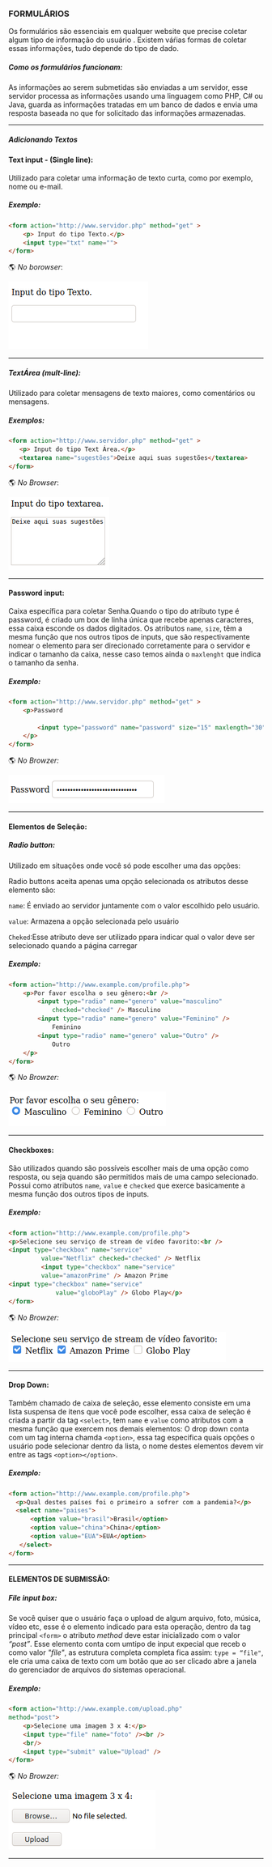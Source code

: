 ### FORMULÁRIOS

Os formulários  são essenciais em qualquer website que precise coletar algum tipo de informação do usuário . Existem váŕias formas de coletar essas informações, tudo depende do tipo de dado.

##### Como os formulários funcionam:
As informações ao serem submetidas são enviadas a um  servidor, esse servidor processa as informações usando uma linguagem como PHP,  C# ou Java,  guarda as informações tratadas em um banco de dados e envia uma resposta baseada no que  for solicitado das informações armazenadas.

______

##### Adicionando Textos

#### Text input - (Single line):

Utilizado para coletar uma informação de texto curta, como por exemplo, nome ou e-mail.

##### Exemplo:
```html
<form action="http://www.servidor.php" method="get" >
	<p> Input do tipo Texto.</p>
	<input type="txt" name="">
</form>
```

:earth_americas: *No borowser*:

![Text Input](https://github.com/Evaldo-comp/Web/blob/master/HTML/Exemplos/Capturas/txtinput.png)

______

##### TextÁrea (mult-line):
 Utilizado para coletar mensagens de texto maiores, como comentários ou mensagens.
 
 ##### Exemplos:
 ```html
<form action="http://www.servidor.php" method="get" >
	<p> Input do tipo Text Área.</p>
	<textarea name="sugestões">Deixe aqui suas sugestões</textarea>
</form>
```
:earth_americas: *No Browser*:

![Text Área](https://github.com/Evaldo-comp/Web/blob/master/HTML/Exemplos/Capturas/textarea1.png)

______


#### Password input:

Caixa específica para coletar Senha.Quando o tipo do atributo type é password, é criado um box de linha única que recebe apenas caracteres, essa caixa esconde os dados digitados. Os atributos ```name```, ```size```, têm a mesma função que nos outros tipos de inputs, que são respectivamente nomear o elemento para ser direcionado corretamente para o servidor e indicar o tamanho da caixa, nesse caso temos ainda o ```maxlenght``` que indica o tamanho da senha.

##### Exemplo:
```html
<form action="http://www.servidor.php" method="get" >
	<p>Password
	
		<input type="password" name="password" size="15" maxlength="30">
	</p>
</form>
```

:earth_americas: *No Browzer:*

![Password](https://github.com/Evaldo-comp/Web/blob/master/HTML/Exemplos/Capturas/password.png)

______

#### Elementos de Seleção:

##### Radio button:

Utilizado em situações onde você só pode escolher uma das opções:

Radio buttons aceita apenas uma opção selecionada os atributos desse elemento são:

```name```:  É enviado ao servidor juntamente com o valor escolhido pelo usuário.

```value```: Armazena  a opção selecionada pelo usuário 

```Cheked```:Esse atributo deve ser utilizado ppara indicar qual o valor deve ser selecionado quando a página carregar

##### Exemplo:
```html
<form action="http://www.example.com/profile.php">
	<p>Por favor escolha o seu gênero:<br />
		<input type="radio" name="genero" value="masculino"
         	checked="checked" /> Masculino
		<input type="radio" name="genero" value="Feminino" />
         	Feminino
		<input type="radio" name="genero" value="Outro" />
         	Outro
	</p>
</form>
```


:earth_americas: *No Browzer:*

![RadioButton](https://github.com/Evaldo-comp/Web/blob/master/HTML/Exemplos/Capturas/radiobutton.png)


______


#### Checkboxes:

São utilizados quando são possíveis escolher mais de uma opção como resposta, ou seja quando são permitidos mais de uma campo selecionado.
Possui como atributos ```name```, ```value``` e ```checked``` que exerce basicamente a mesma função dos outros tipos de inputs.<br/>

##### Exemplo:
```html
<form action="http://www.example.com/profile.php">
<p>Selecione seu serviço de stream de vídeo favorito:<br />
<input type="checkbox" name="service"
         value="Netflix" checked="checked" /> Netflix
         <input type="checkbox" name="service"
         value="amazonPrime" /> Amazon Prime
<input type="checkbox" name="service"
             value="globoPlay" /> Globo Play</p>
</form>
```

:earth_americas: *No Browzer:*

![Checkbox](https://github.com/Evaldo-comp/Web/blob/master/HTML/Exemplos/Capturas/CHECKBOX.png)

______

#### Drop Down:
Também chamado de caixa de seleção, esse elemento consiste em uma lista suspensa de itens que você pode escolher, essa caixa de seleção é criada a partir da tag ```<select>```, tem ```name``` e ```value``` como atributos com  a mesma função que exercem nos demais elementos: O drop down conta com um tag interna chamda ```<option>```, essa tag especifica quais opções o usuário pode selecionar dentro da lista, o nome destes elementos devem vir entre as tags ```<option></option>```.

##### Exemplo:
```html
<form action="http://www.example.com/profile.php">
  <p>Qual destes países foi o primeiro a sofrer com a pandemia?</p>
  <select name="paises">
      <option value="brasil">Brasil</option>
      <option value="china">China</option>
      <option value="EUA">EUA</option>
   </select>
</form>
```

______

#### ELEMENTOS DE SUBMISSÃO:

##### File input box:

Se você quiser que o usuário faça o upload de algum arquivo, foto, música, vídeo etc, esse é o elemento indicado para esta operação, dentro da tag principal ```<form>``` o atributo *method* deve estar inicializado com o valor *“post”*. Esse elemento conta com umtipo de input expecial que receb o como valor *"file"*, as estrutura completa completa fica assim: ```type = “file"```, ele cria uma caixa de texto com um botão que ao ser clicado abre a janela do gerenciador de arquivos do sistemas operacional.

##### Exemplo:
```html
<form action="http://www.example.com/upload.php"
method="post">
    <p>Selecione uma imagem 3 x 4:</p>
    <input type="file" name="foto" /><br />
    <br/>
    <input type="submit" value="Upload" />
</form>
```

:earth_americas: *No Browzer:*

![File_Submit](https://github.com/Evaldo-comp/Web/blob/master/HTML/Exemplos/Capturas/file_submit.png)

______



































